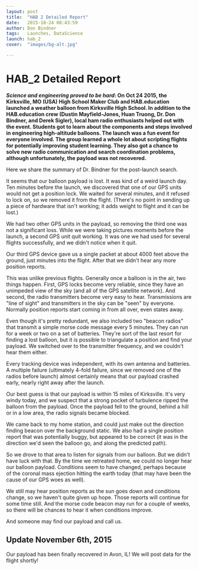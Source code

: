 ```yaml
---
layout: post
title:  "HAB 2 Detailed Report"
date:   2015-10-24 08:43:59
author: Don Bindner
tags:	Launches, DataScience
launch: hab_2
cover:  "images/bg-alt.jpg"

---
```


# HAB_2 Detailed Report

**_Science and engineering proved to be hard_: On Oct 24 2015, the Kirksville,
MO (USA) High School Maker Club and HAB.education launched a weather balloon
from Kirksville High School. In addition to the HAB.education crew (Dustin
Mayfield-Jones, Huan Truong, Dr. Don Bindner, and Derek Sigler), local ham
radio enthusiasts helped out with the event. Students got to learn about the
components and steps involved in engineering high-altitude balloons. The launch
was a fun event for everyone involved. The group learned a whole lot about
scripting flights for potentially improving student learning. They also got a
chance to solve new radio communication and search coordination problems,
although unfortunately, the payload was not recovered.** 

Here we share the summary of Dr. Bindner for the post-launch search.

It seems that our balloon payload is lost. It was kind of a weird launch day.
Ten minutes before the launch, we discovered that one of our GPS units would
not get a position lock. We waited for several minutes, and it refused to lock
on, so we removed it from the flight. (There's no point in sending up a piece
of hardware that isn't working; it adds weight to flight and it can be lost.)

We had two other GPS units in the payload, so removing the third one was not a
significant loss.  While we were taking pictures moments before the launch, a
second GPS unit quit working. It was one we had used for several flights
successfully, and we didn't notice when it quit.

Our third GPS device gave us a single packet at about 4000 feet above the
ground, just minutes into the flight. After that we didn't hear any more
position reports.

This was unlike previous flights. Generally once a balloon is in the air, two
things happen. First, GPS locks become very reliable, since they have an
unimpeded view of the sky (and all of the GPS satellite network). And second,
the radio transmitters become very easy to hear. Transmissions are "line of
sight" and transmitters in the sky can be "seen" by everyone. Normally position
reports start coming in from all over, even states away.

Even though it's pretty redundant, we also included two "beacon radios" that
transmit a simple morse code message every 5 minutes. They can run for a week
or two on a set of batteries. They're sort of the last resort for finding a
lost balloon, but it is possible to triangulate a position and find your
payload. We switched over to the transmitter frequency, and we couldn't hear
them either.

Every tracking device was independent, with its own antenna and batteries. A
multiple failure (ultimately 4-fold failure, since we removed one of the radios
before launch) almost certainly means that our payload crashed early, nearly
right away after the launch.

Our best guess is that our payload is within 15 miles of Kirksville. It's very
windy today, and we suspect that a strong pocket of turbulence ripped the
balloon from the payload. Once the payload fell to the ground, behind a hill or
in a low area, the radio signals became blocked.

We came back to my home station, and could just make out the direction finding
beacon over the background static. We also had a single position report that
was potentially buggy, but appeared to be correct (it was in the direction we'd
seen the balloon go, and along the predicted path).

So we drove to that area to listen for signals from our balloon. But we didn't
have luck with that. By the time we retreated home, we could no longer hear our
balloon payload. Conditions seem to have changed, perhaps because of the
coronal mass ejection hitting the earth today (that may have been the cause of
our GPS woes as well).

We still may hear position reports as the sun goes down and conditions change,
so we haven't quite given up hope. Those reports will continue for some time
still. And the morse code beacon may run for a couple of weeks, so there will
be chances to hear it when conditions improve.

And someone may find our payload and call us.



## Update November 6th, 2015

Our payload has been finally recovered in Avon, IL! We will post data for the
flight shortly!
